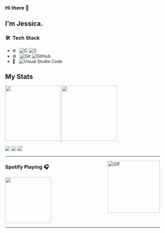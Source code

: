 ### Hi there 👋
## I'm Jessica.

### 🛠 &nbsp;Tech Stack
- 🌐 &nbsp;
  ![C](https://img.shields.io/badge/-C-333333?style=flat&logo=C)
  ![C](https://img.shields.io/badge/-shell-333333?style=flat&logo=shell)
- ⚙️ &nbsp;
  ![Git](https://img.shields.io/badge/-Git-333333?style=flat&logo=git)
  ![GitHub](https://img.shields.io/badge/-GitHub-333333?style=flat&logo=github)
- 🔧 &nbsp;
  ![Visual Studio Code](https://img.shields.io/badge/-Visual%20Studio%20Code-333333?style=flat&logo=visual-studio-code&logoColor=007ACC)

## My Stats
<p>
<a href="https://github.com/jmezzavilla">
  <img height="180em" src="https://github-readme-stats.vercel.app/api?username=jmezzavilla&show_icons=true&theme=radical" />
  <img height="180em" src="https://github-readme-stats-eight-theta.vercel.app/api/top-langs/?username=jmezzavilla&theme=radical&layout=compact&exclude_lang=java+r" />
</a>
</p>

<div> 
  <a href="https://instagram.com/jmezzavilla" target="_blank"><img src="https://img.shields.io/badge/-Instagram-%23E4405F?style=for-the-badge&logo=instagram&logoColor=black" target="_blank"></a>
  <a href="https://www.linkedin.com/in/jéssica-mezzavilla-1865a741/" target="_blank"><img src="https://img.shields.io/badge/-LinkedIn-%230077B5?style=for-the-badge&logo=linkedin&logoColor=black" target="_blank"></a> 
   <a href = "mailto:jessicamezzavilla@gmail.com"><img src="https://img.shields.io/badge/-Gmail-%23333?style=for-the-badge&logo=gmail&logoColor=white" target="_blank"></a>
  
---

<img align="right" alt="GIF" height="170px" src="https://media.giphy.com/media/J5B1Y8QZnzXXbLQIBu/giphy.gif" />

### Spotify Playing 🎧
<p float="left" >
  <img src="https://novatorem-amber-nine.vercel.app/api/spotify" height="150px" src="https://open.spotify.com/user/_jessreis" />
</p>
  
---
  
  
</div>
